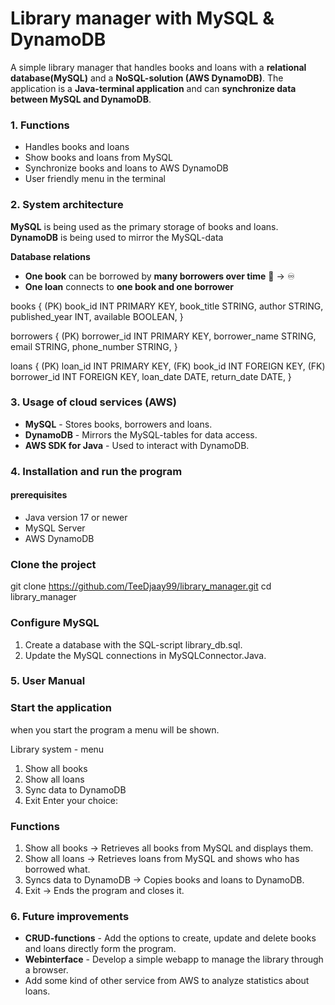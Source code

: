 # Library manager with MySQL & DynamoDB

A simple library manager that handles books and loans with a **relational database(MySQL)** and a **NoSQL-solution (AWS DynamoDB)**.
The application is a **Java-terminal application** and can **synchronize data between MySQL and DynamoDB**.

### 1. Functions
* Handles books and loans
* Show books and loans from MySQL
* Synchronize books and loans to AWS DynamoDB
* User friendly menu in the terminal

### 2. System architecture 
**MySQL** is being used as the primary storage of books and loans.
**DynamoDB** is being used to mirror the MySQL-data

**Database relations**
* **One book** can be borrowed by **many borrowers over time** 📖 -> ♾️
* **One loan** connects to **one book and one borrower**

books {
(PK) book_id INT PRIMARY KEY,
book_title STRING,
author STRING,
published_year INT,
available BOOLEAN,
}

borrowers {
(PK) borrower_id INT PRIMARY KEY,
borrower_name STRING,
email STRING,
phone_number STRING,
}

loans {
(PK) loan_id INT PRIMARY KEY,
(FK) book_id INT FOREIGN KEY,
(FK) borrower_id INT FOREIGN KEY,
loan_date DATE,
return_date DATE,
}

### 3. Usage of cloud services (AWS)
* **MySQL** - Stores books, borrowers and loans.
* **DynamoDB** - Mirrors the MySQL-tables for data access.
* **AWS SDK for Java** - Used to interact with DynamoDB.

### 4. Installation and run the program
#### prerequisites
* Java version 17 or newer
* MySQL Server
* AWS DynamoDB 
### Clone the project

git clone https://github.com/TeeDjaay99/library_manager.git
cd library_manager

### Configure MySQL
1. Create a database with the SQL-script library_db.sql.
2. Update the MySQL connections in MySQLConnector.Java.


### 5. User Manual
### Start the application
when you start the program a menu will be shown.

Library system - menu
1. Show all books
2. Show all loans
3. Sync data to DynamoDB
4. Exit
Enter your choice:

### Functions 
1. Show all books → Retrieves all books from MySQL and displays them.
2. Show all loans → Retrieves loans from MySQL and shows who has borrowed what.
3. Syncs data to DynamoDB → Copies books and loans to DynamoDB.
4. Exit → Ends the program and closes it.

### 6. Future improvements
* **CRUD-functions** - Add the options to create, update and delete books and loans directly form the program.
* **Webinterface** - Develop a simple webapp to manage the library through a browser.
* Add some kind of other service from AWS to analyze statistics about loans.
